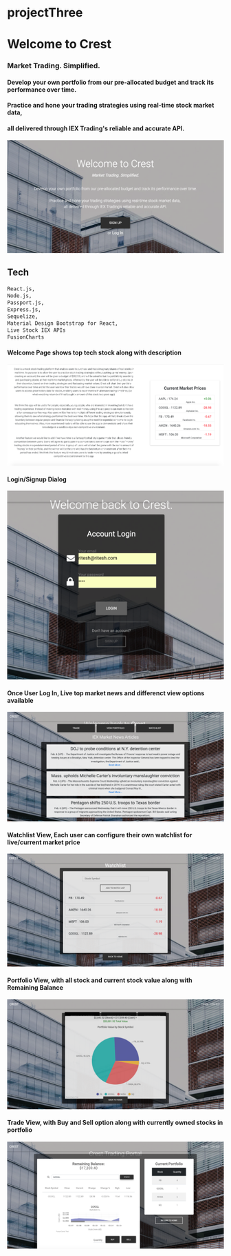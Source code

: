 # projectThree

# Welcome to Crest
### Market Trading. Simplified.

#### Develop your own portfolio from our pre-allocated budget and track its performance over time.
#### Practice and hone your trading strategies using real-time stock market data, 
#### all delivered through IEX Trading's reliable and accurate API.

![Landing Page](snap/welcome.png)

## Tech

```
React.js,
Node.js,
Passport.js,
Express.js,
Sequelize,
Material Design Bootstrap for React,
Live Stock IEX APIs
FusionCharts

```

#### Welcome Page shows top tech stock along with description

![Part of Landing Page](snap/welcomepage2.png)



#### Login/Signup Dialog 

![Login & Signup Page](snap/login.png)



#### Once User Log In, Live top market news and differenct view options available

![After Login](snap/afterLogin.png)



#### Watchlist View, Each user can configure their own watchlist for live/current market price

![Watch List View](snap/watchlist.png)



#### Portfolio View, with all stock and current stock value along with Remaining Balance

![Portfolio View](snap/portfolio.png)



#### Trade View, with Buy and Sell option along with currently owned stocks in portfolio

![Trade View](snap/trade.png)



